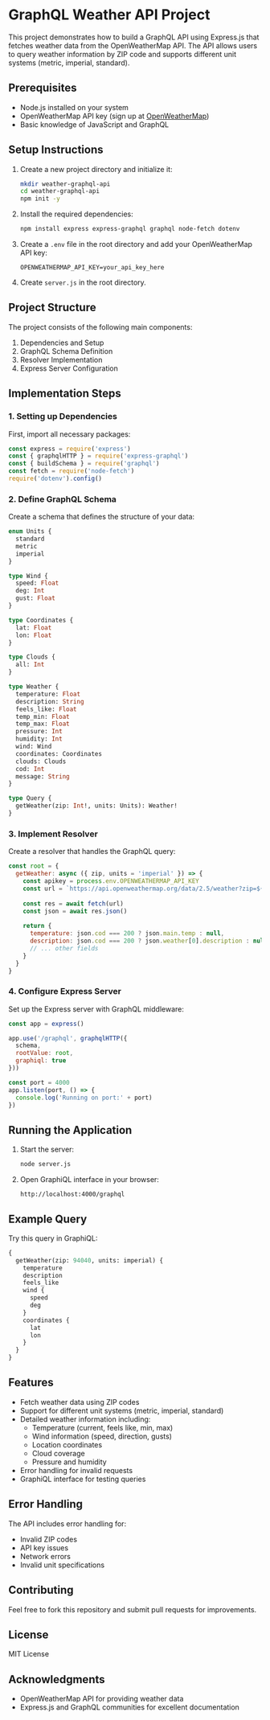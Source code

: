 # GraphQL Weather API Project

This project demonstrates how to build a GraphQL API using Express.js that fetches weather data from the OpenWeatherMap API. The API allows users to query weather information by ZIP code and supports different unit systems (metric, imperial, standard).

## Prerequisites

- Node.js installed on your system
- OpenWeatherMap API key (sign up at [OpenWeatherMap](https://openweathermap.org/api))
- Basic knowledge of JavaScript and GraphQL

## Setup Instructions

1. Create a new project directory and initialize it:
   ```bash
   mkdir weather-graphql-api
   cd weather-graphql-api
   npm init -y
   ```

2. Install the required dependencies:
   ```bash
   npm install express express-graphql graphql node-fetch dotenv
   ```

3. Create a `.env` file in the root directory and add your OpenWeatherMap API key:
   ```
   OPENWEATHERMAP_API_KEY=your_api_key_here
   ```

4. Create `server.js` in the root directory.

## Project Structure

The project consists of the following main components:

1. Dependencies and Setup
2. GraphQL Schema Definition
3. Resolver Implementation
4. Express Server Configuration

## Implementation Steps

### 1. Setting up Dependencies

First, import all necessary packages:

```javascript
const express = require('express')
const { graphqlHTTP } = require('express-graphql')
const { buildSchema } = require('graphql')
const fetch = require('node-fetch')
require('dotenv').config()
```

### 2. Define GraphQL Schema

Create a schema that defines the structure of your data:

```graphql
enum Units {
  standard
  metric
  imperial
}

type Wind {
  speed: Float
  deg: Int
  gust: Float
}

type Coordinates {
  lat: Float
  lon: Float
}

type Clouds {
  all: Int
}

type Weather {
  temperature: Float
  description: String
  feels_like: Float
  temp_min: Float
  temp_max: Float
  pressure: Int
  humidity: Int
  wind: Wind
  coordinates: Coordinates
  clouds: Clouds
  cod: Int
  message: String
}

type Query {
  getWeather(zip: Int!, units: Units): Weather!
}
```

### 3. Implement Resolver

Create a resolver that handles the GraphQL query:

```javascript
const root = {
  getWeather: async ({ zip, units = 'imperial' }) => {
    const apikey = process.env.OPENWEATHERMAP_API_KEY
    const url = `https://api.openweathermap.org/data/2.5/weather?zip=${zip}&appid=${apikey}&units=${units}`
    
    const res = await fetch(url)
    const json = await res.json()
    
    return {
      temperature: json.cod === 200 ? json.main.temp : null,
      description: json.cod === 200 ? json.weather[0].description : null,
      // ... other fields
    }
  }
}
```

### 4. Configure Express Server

Set up the Express server with GraphQL middleware:

```javascript
const app = express()

app.use('/graphql', graphqlHTTP({
  schema,
  rootValue: root,
  graphiql: true
}))

const port = 4000
app.listen(port, () => {
  console.log('Running on port:' + port)
})
```

## Running the Application

1. Start the server:
   ```bash
   node server.js
   ```

2. Open GraphiQL interface in your browser:
   ```
   http://localhost:4000/graphql
   ```

## Example Query

Try this query in GraphiQL:

```graphql
{
  getWeather(zip: 94040, units: imperial) {
    temperature
    description
    feels_like
    wind {
      speed
      deg
    }
    coordinates {
      lat
      lon
    }
  }
}
```

## Features

- Fetch weather data using ZIP codes
- Support for different unit systems (metric, imperial, standard)
- Detailed weather information including:
  - Temperature (current, feels like, min, max)
  - Wind information (speed, direction, gusts)
  - Location coordinates
  - Cloud coverage
  - Pressure and humidity
- Error handling for invalid requests
- GraphiQL interface for testing queries

## Error Handling

The API includes error handling for:
- Invalid ZIP codes
- API key issues
- Network errors
- Invalid unit specifications

## Contributing

Feel free to fork this repository and submit pull requests for improvements.

## License

MIT License

## Acknowledgments

- OpenWeatherMap API for providing weather data
- Express.js and GraphQL communities for excellent documentation